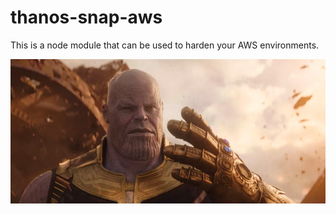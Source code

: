 # thanos-snap-aws

This is a node module that can be used to harden your AWS environments.

![Thanos snaps his fingers](thanos-snap.jpg "Thanos Snap")
